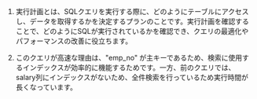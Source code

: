 1. 実行計画とは、SQLクエリを実行する際に、どのようにテーブルにアクセスし、データを取得するかを決定するプランのことです。実行計画を確認することで、どのようにSQLが実行されているかを確認でき、クエリの最適化やパフォーマンスの改善に役立ちます。

4. このクエリが高速な理由は、"emp_no" が主キーであるため、検索に使用するインデックスが効率的に機能するためです。一方、前のクエリでは、salary列にインデックスがないため、全件検索を行っているため実行時間が長くなっています。